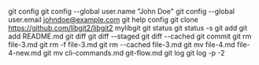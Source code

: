 git config
git config --global user.name "John Doe"
git config --global user.email johndoe@example.com
git help config
git clone https://github.com/libgit2/libgit2 mylibgit
git status
git status -s
git add
git add README.md
git diff
git diff --staged
git diff --cached
git commit
git rm file-3.md
git rm -f file-3.md
git rm --cached file-3.md
git mv file-4.md file-4-new.md
git mv cli-commands.md git-flow.md
git log
git log -p -2

